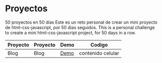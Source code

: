 # Proyectos

50 proyectos en 50 días
Este es un reto personal de crear un mini proyecto de html-css-javascript, por 50 dias seguidos.
This is a personal challenge to create a mini html-css-javascript project, for 50 days in a row.


  Proyecto |Proyecto |Demo| Codigo
 ---- |---- |--| ------  
   Blog |Blog |[Demo](https://vibrant-payne-863334.netlify.app/)| contenido celular 
   
